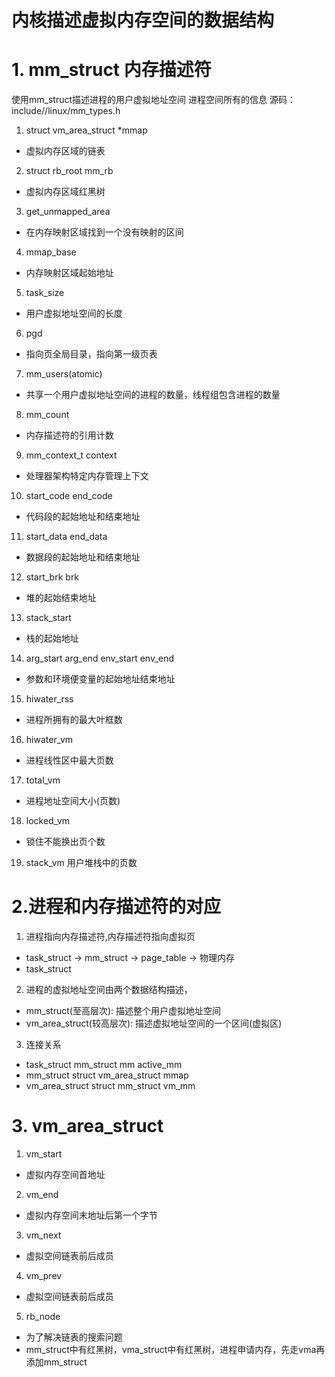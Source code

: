 # 内核描述虚拟内存空间的数据结构

# 1. mm\_struct 内存描述符
使用mm\_struct描述进程的用户虚拟地址空间
进程空间所有的信息
源码：include//linux/mm\_types.h

1. struct vm\_area\_struct \*mmap
- 虚拟内存区域的链表
2. struct rb\_root mm\_rb 
- 虚拟内存区域红黑树
3. get\_unmapped\_area 
- 在内存映射区域找到一个没有映射的区间
4. mmap\_base
- 内存映射区域起始地址
5. task\_size
- 用户虚拟地址空间的长度
6. pgd
- 指向页全局目录，指向第一级页表
7. mm\_users(atomic)
- 共享一个用户虚拟地址空间的进程的数量，线程组包含进程的数量
8. mm\_count
- 内存描述符的引用计数
9. mm\_context\_t context
- 处理器架构特定内存管理上下文
10. start\_code end\_code
- 代码段的起始地址和结束地址
11. start\_data end\_data
- 数据段的起始地址和结束地址
12. start\_brk brk
- 堆的起始结束地址
13. stack\_start
- 栈的起始地址
14. arg\_start arg\_end env\_start env\_end
- 参数和环境便变量的起始地址结束地址
15. hiwater\_rss 
- 进程所拥有的最大叶框数
16. hiwater\_vm 
- 进程线性区中最大页数
17. total\_vm
- 进程地址空间大小(页数)
18. locked\_vm
- 锁住不能换出页个数
19. stack\_vm
用户堆栈中的页数

# 2.进程和内存描述符的对应
1. 进程指向内存描述符,内存描述符指向虚拟页
- task\_struct -> mm\_struct -> page\_table -> 物理内存
- task\_struct 
2. 进程的虚拟地址空间由两个数据结构描述，
- mm\_struct(至高层次): 描述整个用户虚拟地址空间
- vm\_area\_struct(较高层次): 描述虚拟地址空间的一个区间(虚拟区)
3. 连接关系
- task\_struct mm\_struct mm active\_mm
- mm\_struct struct vm\_area\_struct mmap 
- vm\_area\_struct struct mm\_struct vm\_mm


# 3. vm\_area\_struct
1. vm\_start 
- 虚拟内存空间首地址
2. vm\_end
- 虚拟内存空间末地址后第一个字节
3. vm\_next
- 虚拟空间链表前后成员
4. vm\_prev
- 虚拟空间链表前后成员
5. rb\_node
- 为了解决链表的搜索问题
-  mm\_struct中有红黑树，vma\_struct中有红黑树，进程申请内存，先走vma再添加mm\_struct